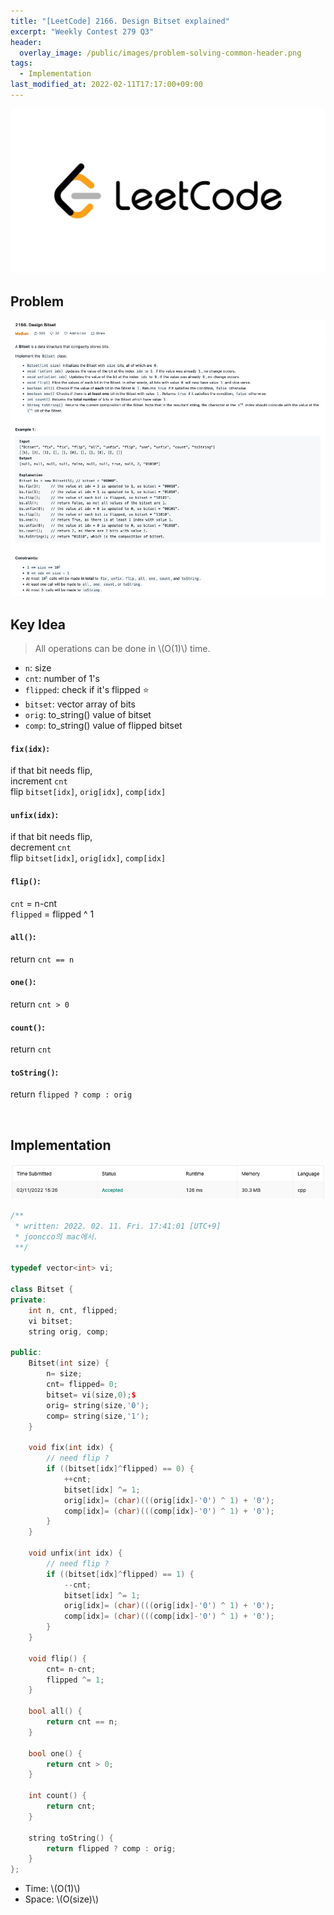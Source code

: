 ```yaml
---
title: "[LeetCode] 2166. Design Bitset explained"
excerpt: "Weekly Contest 279 Q3"
header:
  overlay_image: /public/images/problem-solving-common-header.png
tags:
  - Implementation
last_modified_at: 2022-02-11T17:17:00+09:00
---
```

<a href="https://leetcode.com/">
    <img src="/public/images/leetcode-logo.jpeg"/>
</a>

## Problem
<a href="https://leetcode.com/problems/design-bitset/">
    <img src="/public/images/leetcode-2166.png"/>
</a>

<br/>

## Key Idea

> All operations can be done in \\(O(1)\\) time.

- `n`: size
- `cnt`: number of 1's
- `flipped`: check if it's flipped ⭐️
- `bitset`: vector array of bits
- `orig`: to_string() value of bitset
- `comp`: to_string() value of flipped bitset

#### `fix(idx)`:

if that bit needs flip,  
increment `cnt`  
flip `bitset[idx]`, `orig[idx]`, `comp[idx]`  

#### `unfix(idx)`:

if that bit needs flip,   
decrement `cnt`  
flip `bitset[idx]`, `orig[idx]`, `comp[idx]`  

#### `flip()`:

`cnt` = n-cnt  
`flipped` = flipped ^ 1

#### `all()`:

return `cnt == n`
    
#### `one()`:

return `cnt > 0`

#### `count()`:

return `cnt`
    
#### `toString()`:

return `flipped ? comp : orig`

<br/>

## Implementation
<img src="/public/images/leetcode-2167-result.png"/>

```cpp
/**
 * written: 2022. 02. 11. Fri. 17:41:01 [UTC+9]
 * jooncco의 mac에서.
 **/

typedef vector<int> vi;

class Bitset {
private:
    int n, cnt, flipped;
    vi bitset;
    string orig, comp;
    
public:
    Bitset(int size) {
        n= size;
        cnt= flipped= 0;
        bitset= vi(size,0);$
        orig= string(size,'0');
        comp= string(size,'1');
    }
    
    void fix(int idx) {
        // need flip ?
        if ((bitset[idx]^flipped) == 0) {
            ++cnt;
            bitset[idx] ^= 1;
            orig[idx]= (char)(((orig[idx]-'0') ^ 1) + '0');
            comp[idx]= (char)(((comp[idx]-'0') ^ 1) + '0');
        }
    }
    
    void unfix(int idx) {
        // need flip ?
        if ((bitset[idx]^flipped) == 1) {
            --cnt;
            bitset[idx] ^= 1;
            orig[idx]= (char)(((orig[idx]-'0') ^ 1) + '0');
            comp[idx]= (char)(((comp[idx]-'0') ^ 1) + '0');
        }
    }
    
    void flip() {
        cnt= n-cnt;
        flipped ^= 1;
    }
    
    bool all() {
        return cnt == n;
    }
    
    bool one() {
        return cnt > 0;
    }
    
    int count() {
        return cnt;
    }
    
    string toString() {
        return flipped ? comp : orig;
    }
};

```

- Time: \\(O(1)\\)  
- Space: \\(O(size)\\)